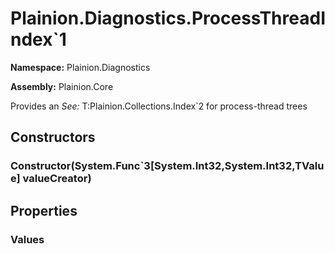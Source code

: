 
# Plainion.Diagnostics.ProcessThreadIndex`1

**Namespace:** Plainion.Diagnostics

**Assembly:** Plainion.Core

Provides an
*See:* T:Plainion.Collections.Index`2
for process-thread trees


## Constructors

### Constructor(System.Func`3[System.Int32,System.Int32,TValue] valueCreator)


## Properties

###  Values
